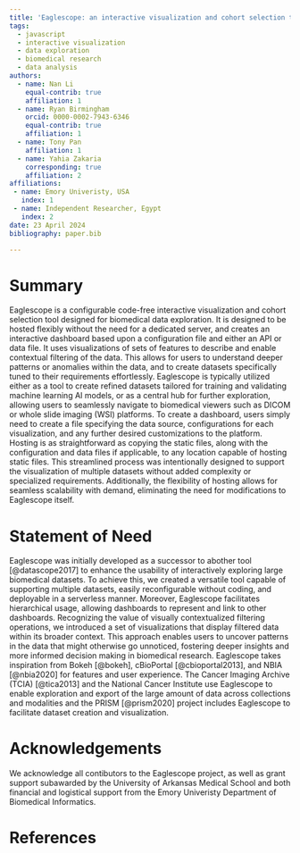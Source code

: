 ```yaml
---
title: 'Eaglescope: an interactive visualization and cohort selection tool for biomedical data exploration.'
tags:
  - javascript
  - interactive visualization
  - data exploration
  - biomedical research
  - data analysis
authors:
  - name: Nan Li
    equal-contrib: true
    affiliation: 1
  - name: Ryan Birmingham
    orcid: 0000-0002-7943-6346
    equal-contrib: true
    affiliation: 1
  - name: Tony Pan
    affiliation: 1
  - name: Yahia Zakaria
    corresponding: true
    affiliation: 2
affiliations:
 - name: Emory Univeristy, USA
   index: 1
 - name: Independent Researcher, Egypt
   index: 2
date: 23 April 2024
bibliography: paper.bib

---
```


# Summary

Eaglescope is a configurable code-free interactive visualization and cohort selection tool designed for biomedical data exploration. It is designed to be hosted flexibly without the need for a dedicated server, and creates an interactive dashboard based upon a configuration file and either an API or data file. It uses visualizations of sets of features to describe and enable contextual filtering of the data. This allows for users to understand deeper patterns or anomalies within the data, and to create datasets specifically tuned to their requirements effortlessly.
Eaglescope is typically utilized either as a tool to create refined datasets tailored for training and validating machine learning AI models, or as a central hub for further exploration, allowing users to seamlessly navigate to biomedical viewers such as DICOM or whole slide imaging (WSI) platforms.
To create a dashboard, users simply need to create a file specifying the data source, configurations for each visualization, and any further desired customizations to the platform. Hosting is as straightforward as copying the static files, along with the configuration and data files if applicable, to any location capable of hosting static files. This streamlined process was intentionally designed to support the visualization of multiple datasets without added complexity or specialized requirements. Additionally, the flexibility of hosting allows for seamless scalability with demand, eliminating the need for modifications to Eaglescope itself.

# Statement of Need

Eaglescope was initially developed as a successor to abother tool [@datascope2017] to enhance the usability of interactively exploring large biomedical datasets. To achieve this, we created a versatile tool capable of supporting multiple datasets, easily reconfigurable without coding, and deployable in a serverless manner. Moreover, Eaglescope facilitates hierarchical usage, allowing dashboards to represent and link to other dashboards. Recognizing the value of visually contextualized filtering operations, we introduced a set of visualizations that display filtered data within its broader context. This approach enables users to uncover patterns in the data that might otherwise go unnoticed, fostering deeper insights and more informed decision making in biomedical research.
Eaglescope takes inspiration from Bokeh [@bokeh], cBioPortal [@cbioportal2013], and NBIA [@nbia2020] for features and user experience.
The Cancer Imaging Archive (TCIA) [@tica2013] and the National Cancer Institute use Eaglescope to enable exploration and export of the large amount of data across collections and modalities and the PRISM [@prism2020] project includes Eaglescope to facilitate dataset creation and visualization.

# Acknowledgements

We acknowledge all contibutors to the Eaglescope project, as well as grant support subawarded by the University of Arkansas Medical School and both financial and logistical support from the Emory Univeristy Department of Biomedical Informatics.

# References

